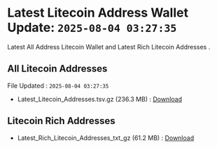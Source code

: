 # Latest Litecoin Address Wallet Update: `2025-08-04 03:27:35`

Latest All Address Litecoin Wallet and Latest Rich Litecoin Addresses .

## All Litecoin Addresses

File Updated : `2025-08-04 03:27:35`

- Latest_Litecoin_Addresses.tsv.gz (236.3 MB) : [Download](https://github.com/Pymmdrza/Rich-Address-Wallet/releases/tag/Litecoin)

## Litecoin Rich Addresses

- Latest_Rich_Litecoin_Addresses_txt_gz (61.2 MB) : [Download](https://github.com/Pymmdrza/Rich-Address-Wallet/releases/tag/Litecoin)
